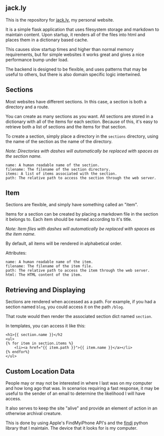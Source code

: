 ## jack.ly

This is the repository for [jack.ly](http://jack.ly), my personal website.

It is a simple flask application that uses filesystem storage and
markdown to maintain content. Upon startup, it renders all of the
files into html and places them in a dictionary based cache.

This causes slow startup times and higher than normal memory requirements,
but for simple websites it works great and gives a nice performance bump
under load.

The backend is designed to be flexible, and uses patterns that may be
useful to others, but there is also domain specific logic intertwined.

## Sections

Most websites have different sections. In this case, a section
is both a directory and a route.

You can create as many sections as you want. All sections are stored
in a dictionary with all of the items for each section. Because of this,
it's easy to retrieve both a list of sections and the items for that
section.

To create a section, simply place a directory in the `sections` directory,
using the name of the section as the name of the directory.

*Note: Directories with dashes will automatically be replaced with spaces
as the section name.*

    name: A human readable name of the section.
    filename: The filename of the section directory.
    items: A list of items associated with the section.
    path: The relative path to access the section through the web server.


## Item

Sections are flexible, and simply have something called an "item".

Items for a section can be created by placing a markdown file in the
section it belongs to. Each item should be named according to it's title.

*Note: Item files with dashes will automatically be replaced with spaces
as the item name.*

By default, all items will be rendered in alphabetical order.

Attributes:

    name: A human readable name of the item.
    filename: The filename of the item file.
    path: The relative path to access the item through the web server.
    html: The HTML content of the item.

## Retrieving and Displaying

Sections are rendered when accessed as a path. For example, if you had
a section named `blog`, you could access it on the path `/blog`.

That route would then render the associated section dict named `section`.

In templates, you can access it like this:

    <h1>{{ section.name }}</h2
    <ul>
    {% for item in section.items %}
        <li><a href="{{ item.path }}">{{ item.name }}</a></li>
    {% endfor%}
    </ul>

## Custom Location Data

People may or may not be interested in where I last was on my computer
and how long ago that was. In scenarios requiring a fast response, it
may be useful to the sender of an email to determine the likelihood I
will have access.

It also serves to keep the site "alive" and provide an element of
action in an otherwise archival creature.

This is done by using Apple's FindMyiPhone API's and the [findi](https://github.com/pearkes/findi) python
library that I maintain. The device that it looks for is my computer.


